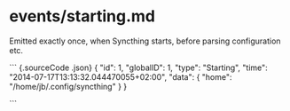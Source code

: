 # events/starting.md

Emitted exactly once, when Syncthing starts, before parsing configuration etc.

\`\`\` {.sourceCode .json} { "id": 1, "globalID": 1, "type": "Starting", "time": "2014-07-17T13:13:32.044470055+02:00", "data": { "home": "/home/jb/.config/syncthing" } }

\`\`\`

